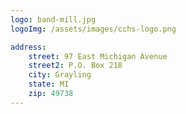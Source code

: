 ```yaml
---
logo: band-mill.jpg
logoImg: /assets/images/cchs-logo.png

address:
    street: 97 East Michigan Avenue
    street2: P.O. Box 218
    city: Grayling
    state: MI
    zip: 49738
---
```

